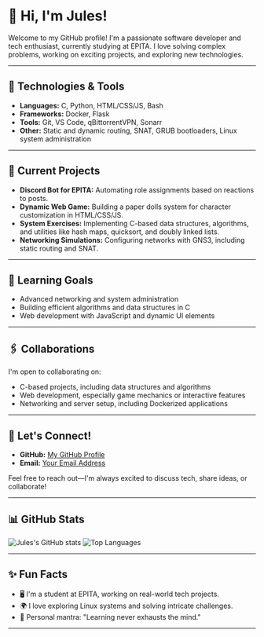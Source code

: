 # 👋 Hi, I'm Jules!

Welcome to my GitHub profile! I'm a passionate software developer and tech enthusiast, currently studying at EPITA. I love solving complex problems, working on exciting projects, and exploring new technologies.

---

## 🔧 Technologies & Tools
- **Languages:** C, Python, HTML/CSS/JS, Bash
- **Frameworks:** Docker, Flask
- **Tools:** Git, VS Code, qBittorrentVPN, Sonarr
- **Other:** Static and dynamic routing, SNAT, GRUB bootloaders, Linux system administration

---

## 🚀 Current Projects
- **Discord Bot for EPITA:** Automating role assignments based on reactions to posts.
- **Dynamic Web Game:** Building a paper dolls system for character customization in HTML/CSS/JS.
- **System Exercises:** Implementing C-based data structures, algorithms, and utilities like hash maps, quicksort, and doubly linked lists.
- **Networking Simulations:** Configuring networks with GNS3, including static routing and SNAT.

---

## 🌱 Learning Goals
- Advanced networking and system administration
- Building efficient algorithms and data structures in C
- Web development with JavaScript and dynamic UI elements

---

## 🖇️ Collaborations
I'm open to collaborating on:
- C-based projects, including data structures and algorithms
- Web development, especially game mechanics or interactive features
- Networking and server setup, including Dockerized applications

---

## 💬 Let's Connect!
- **GitHub:** [My GitHub Profile](https://github.com/Samshiba)
- **Email:** [Your Email Address](jules.genin@epita.fr)

Feel free to reach out—I'm always excited to discuss tech, share ideas, or collaborate!

---

## 📊 GitHub Stats

![Jules's GitHub stats](https://github-readme-stats.vercel.app/api?username=Samshiba&show_icons=true&theme=radical)
![Top Languages](https://github-readme-stats.vercel.app/api/top-langs/?username=Samshibae&layout=compact&theme=radical)

---

## ✨ Fun Facts
- 🖥️ I'm a student at EPITA, working on real-world tech projects.
- 🌍 I love exploring Linux systems and solving intricate challenges.
- 🎯 Personal mantra: "Learning never exhausts the mind."

---
